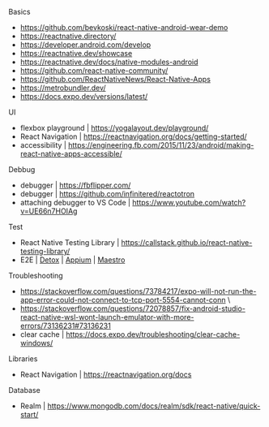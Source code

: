 Basics
- https://github.com/bevkoski/react-native-android-wear-demo
- https://reactnative.directory/
- https://developer.android.com/develop
- https://reactnative.dev/showcase
- https://reactnative.dev/docs/native-modules-android
- https://github.com/react-native-community/
- https://github.com/ReactNativeNews/React-Native-Apps
- https://metrobundler.dev/
- https://docs.expo.dev/versions/latest/

UI
- flexbox playground | https://yogalayout.dev/playground/
- React Navigation | https://reactnavigation.org/docs/getting-started/
- accessibility | https://engineering.fb.com/2015/11/23/android/making-react-native-apps-accessible/

Debbug
- debugger | https://fbflipper.com/
- debugger | https://github.com/infinitered/reactotron
- attaching debugger to VS Code | https://www.youtube.com/watch?v=UE66n7HOIAg

Test
- React Native Testing Library | https://callstack.github.io/react-native-testing-library/
- E2E | [Detox](https://github.com/wix/detox/) | [Appium](https://appium.io/docs/en/latest/) | [Maestro](https://maestro.mobile.dev/)

Troubleshooting
- https://stackoverflow.com/questions/73784217/expo-will-not-run-the-app-error-could-not-connect-to-tcp-port-5554-cannot-conn \
- https://stackoverflow.com/questions/72078857/fix-android-studio-react-native-wsl-wont-launch-emulator-with-more-errors/73136231#73136231
- clear cache | https://docs.expo.dev/troubleshooting/clear-cache-windows/

Libraries
- React Navigation | https://reactnavigation.org/docs

Database
- Realm | https://www.mongodb.com/docs/realm/sdk/react-native/quick-start/
